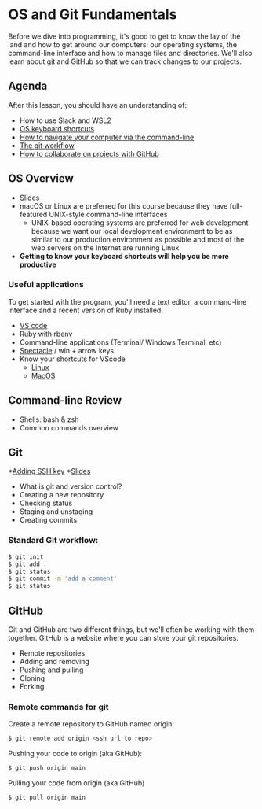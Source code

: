 # OS and Git Fundamentals

Before we dive into programming, it's good to get to know the lay of the land and how to get around our computers: our operating systems, the command-line interface and how to manage files and directories. We'll also learn about git and GitHub so that we can track changes to our projects.

## Agenda
After this lesson, you should have an understanding of:

  * How to use Slack and WSL2
  * [OS keyboard shortcuts](#os-overview)
  * [How to navigate your computer via the command-line](#command-line-review)
  * [The git workflow](#git)
  * [How to collaborate on projects with GitHub](#github)

## OS Overview
  * [Slides](https://drive.google.com/file/d/1FC-4ELw_M_dptujUxr0b7ttQJ06CoH5B/view?usp=sharing)
  * macOS or Linux are preferred for this course because they have full-featured UNIX-style command-line interfaces
    * UNIX-based operating systems are preferred for web development because we want our local development environment to be as similar to our production environment as possible and most of the web servers on the Internet are running Linux.
  * **Getting to know your keyboard shortcuts will help you be more productive**

### Useful applications
To get started with the program, you'll need a text editor, a command-line interface and a recent version of Ruby installed.

  * [VS code](https://code.visualstudio.com/)
  * Ruby with rbenv
  * Command-line applications (Terminal/ Windows Terminal, etc)
  * [Spectacle](https://spectacleapp.com) / win + arrow keys
  * Know your shortcuts for VScode 
    * [Linux](https://code.visualstudio.com/shortcuts/keyboard-shortcuts-linux.pdf)
    * [MacOS](https://code.visualstudio.com/shortcuts/keyboard-shortcuts-macos.pdf)


## Command-line Review
  * Shells: bash & zsh
  * Common commands overview

## Git
  *[Adding SSH key](https://docs.github.com/en/github/authenticating-to-github/connecting-to-github-with-ssh/adding-a-new-ssh-key-to-your-github-account) 
  *[Slides](https://drive.google.com/file/d/17uGFXR55FTC2o7orXpB1d5q1DgLTIf3D/view?usp=sharing)
  * What is git and version control?
  * Creating a new repository
  * Checking status
  * Staging and unstaging
  * Creating commits


### Standard Git workflow:

```bash
$ git init
$ git add .
$ git status
$ git commit -m 'add a comment'
$ git status
```

## GitHub
Git and GitHub are two different things, but we'll often be working with them together. GitHub is a website where you can store your git repositories.

  * Remote repositories
  * Adding and removing
  * Pushing and pulling
  * Cloning
  * Forking

### Remote commands for git

Create a remote repository to GitHub named origin:
```bash
$ git remote add origin <ssh url to repo>
```

Pushing your code to origin (aka GitHub):
```bash
$ git push origin main
```

Pulling your code from origin (aka GitHub)

```bash
$ git pull origin main
```

